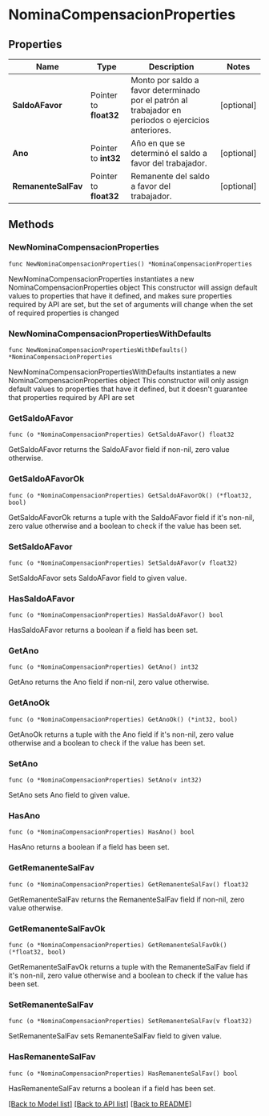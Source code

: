 # NominaCompensacionProperties

## Properties

Name | Type | Description | Notes
------------ | ------------- | ------------- | -------------
**SaldoAFavor** | Pointer to **float32** | Monto por saldo a favor determinado por el patrón al trabajador en periodos o ejercicios anteriores. | [optional] 
**Ano** | Pointer to **int32** | Año en que se determinó el saldo a favor del trabajador. | [optional] 
**RemanenteSalFav** | Pointer to **float32** | Remanente del saldo a favor del trabajador. | [optional] 

## Methods

### NewNominaCompensacionProperties

`func NewNominaCompensacionProperties() *NominaCompensacionProperties`

NewNominaCompensacionProperties instantiates a new NominaCompensacionProperties object
This constructor will assign default values to properties that have it defined,
and makes sure properties required by API are set, but the set of arguments
will change when the set of required properties is changed

### NewNominaCompensacionPropertiesWithDefaults

`func NewNominaCompensacionPropertiesWithDefaults() *NominaCompensacionProperties`

NewNominaCompensacionPropertiesWithDefaults instantiates a new NominaCompensacionProperties object
This constructor will only assign default values to properties that have it defined,
but it doesn't guarantee that properties required by API are set

### GetSaldoAFavor

`func (o *NominaCompensacionProperties) GetSaldoAFavor() float32`

GetSaldoAFavor returns the SaldoAFavor field if non-nil, zero value otherwise.

### GetSaldoAFavorOk

`func (o *NominaCompensacionProperties) GetSaldoAFavorOk() (*float32, bool)`

GetSaldoAFavorOk returns a tuple with the SaldoAFavor field if it's non-nil, zero value otherwise
and a boolean to check if the value has been set.

### SetSaldoAFavor

`func (o *NominaCompensacionProperties) SetSaldoAFavor(v float32)`

SetSaldoAFavor sets SaldoAFavor field to given value.

### HasSaldoAFavor

`func (o *NominaCompensacionProperties) HasSaldoAFavor() bool`

HasSaldoAFavor returns a boolean if a field has been set.

### GetAno

`func (o *NominaCompensacionProperties) GetAno() int32`

GetAno returns the Ano field if non-nil, zero value otherwise.

### GetAnoOk

`func (o *NominaCompensacionProperties) GetAnoOk() (*int32, bool)`

GetAnoOk returns a tuple with the Ano field if it's non-nil, zero value otherwise
and a boolean to check if the value has been set.

### SetAno

`func (o *NominaCompensacionProperties) SetAno(v int32)`

SetAno sets Ano field to given value.

### HasAno

`func (o *NominaCompensacionProperties) HasAno() bool`

HasAno returns a boolean if a field has been set.

### GetRemanenteSalFav

`func (o *NominaCompensacionProperties) GetRemanenteSalFav() float32`

GetRemanenteSalFav returns the RemanenteSalFav field if non-nil, zero value otherwise.

### GetRemanenteSalFavOk

`func (o *NominaCompensacionProperties) GetRemanenteSalFavOk() (*float32, bool)`

GetRemanenteSalFavOk returns a tuple with the RemanenteSalFav field if it's non-nil, zero value otherwise
and a boolean to check if the value has been set.

### SetRemanenteSalFav

`func (o *NominaCompensacionProperties) SetRemanenteSalFav(v float32)`

SetRemanenteSalFav sets RemanenteSalFav field to given value.

### HasRemanenteSalFav

`func (o *NominaCompensacionProperties) HasRemanenteSalFav() bool`

HasRemanenteSalFav returns a boolean if a field has been set.


[[Back to Model list]](../README.md#documentation-for-models) [[Back to API list]](../README.md#documentation-for-api-endpoints) [[Back to README]](../README.md)


